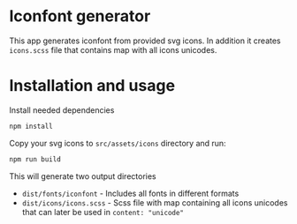 # Iconfont generator
This app generates iconfont from provided svg icons. In addition it creates `icons.scss` file that contains map with all icons unicodes.

# Installation and usage
Install needed dependencies
```bash
npm install
```
Copy your svg icons to `src/assets/icons` directory and run:
```bash
npm run build
```
This will generate two output directories
- `dist/fonts/iconfont` - Includes all fonts in different formats
- `dist/icons/icons.scss` - Scss file with map containing all icons unicodes that can later be used in `content: "unicode"`